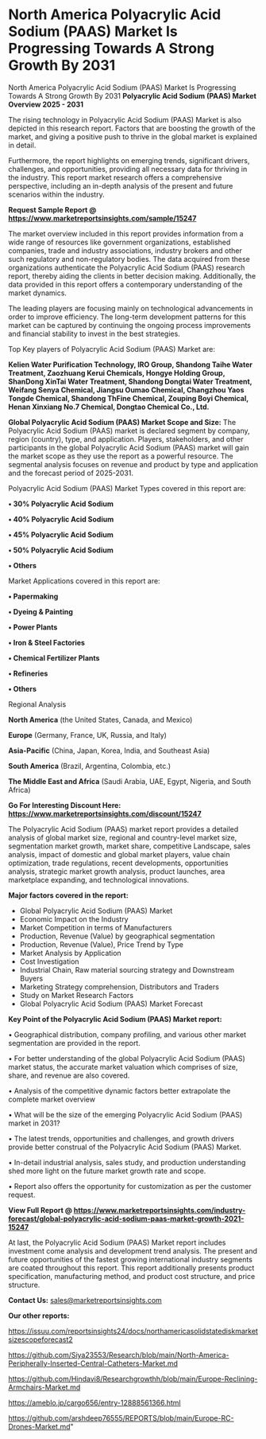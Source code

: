 # North America Polyacrylic Acid Sodium (PAAS) Market Is Progressing Towards A Strong Growth By 2031
North America Polyacrylic Acid Sodium (PAAS) Market Is Progressing Towards A Strong Growth By 2031
<Strong> Polyacrylic Acid Sodium (PAAS) Market Overview 2025 - 2031</strong>

The rising technology in Polyacrylic Acid Sodium (PAAS) Market is also depicted in this research report. Factors that are boosting the growth of the market, and giving a positive push to thrive in the global market is explained in detail.

Furthermore, the report highlights on emerging trends, significant drivers, challenges, and opportunities, providing all necessary data for thriving in the industry. This report market research offers a comprehensive perspective, including an in-depth analysis of the present and future scenarios within the industry.

<strong>Request Sample Report @ <a href=https://www.marketreportsinsights.com/sample/15247>https://www.marketreportsinsights.com/sample/15247</a></strong>

The market overview included in this report provides information from a wide range of resources like government organizations, established companies, trade and industry associations, industry brokers and other such regulatory and non-regulatory bodies. The data acquired from these organizations authenticate the Polyacrylic Acid Sodium (PAAS) research report, thereby aiding the clients in better decision making. Additionally, the data provided in this report offers a contemporary understanding of the market dynamics.

The leading players are focusing mainly on technological advancements in order to improve efficiency. The long-term development patterns for this market can be captured by continuing the ongoing process improvements and financial stability to invest in the best strategies.

Top Key players of Polyacrylic Acid Sodium (PAAS) Market are:

<strong>Kelien Water Purification Technology, IRO Group, Shandong Taihe Water Treatment, Zaozhuang Kerui Chemicals, Hongye Holding Group, ShanDong XinTai Water Treatment, Shandong Dongtai Water Treatment, Weifang Senya Chemical, Jiangsu Oumao Chemical, Changzhou Yaos Tongde Chemical, Shandong ThFine Chemical, Zouping Boyi Chemical, Henan Xinxiang No.7 Chemical, Dongtao Chemical Co., Ltd.</strong>

<strong><b>Global Polyacrylic Acid Sodium (PAAS) Market Scope and Size:</b></strong>
The Polyacrylic Acid Sodium (PAAS) market is declared segment by company, region (country), type, and application. Players, stakeholders, and other participants in the global Polyacrylic Acid Sodium (PAAS) market will gain the market scope as they use the report as a powerful resource. The segmental analysis focuses on revenue and product by type and application and the forecast period of 2025-2031.

Polyacrylic Acid Sodium (PAAS) Market Types covered in this report are:

<strong>• 30% Polyacrylic Acid Sodium

• 40% Polyacrylic Acid Sodium

• 45% Polyacrylic Acid Sodium

• 50% Polyacrylic Acid Sodium

• Others</strong>

Market Applications covered in this report are:

<strong>• Papermaking

• Dyeing & Painting

• Power Plants

• Iron & Steel Factories

• Chemical Fertilizer Plants

• Refineries

• Others</strong> 

Regional Analysis

<strong>North America</strong> (the United States, Canada, and Mexico)

<strong>Europe</strong> (Germany, France, UK, Russia, and Italy)

<strong>Asia-Pacific</strong> (China, Japan, Korea, India, and Southeast Asia)

<strong>South America</strong> (Brazil, Argentina, Colombia, etc.)

<strong>The Middle East and Africa</strong> (Saudi Arabia, UAE, Egypt, Nigeria, and South Africa)

<strong>Go For Interesting Discount Here: <a href=https://www.marketreportsinsights.com/discount/15247>https://www.marketreportsinsights.com/discount/15247</a></strong>

The Polyacrylic Acid Sodium (PAAS) market report provides a detailed analysis of global market size, regional and country-level market size, segmentation market growth, market share, competitive Landscape, sales analysis, impact of domestic and global market players, value chain optimization, trade regulations, recent developments, opportunities analysis, strategic market growth analysis, product launches, area marketplace expanding, and technological innovations.

<strong><b>Major factors covered in the report:</b></strong>
<ul>
  <li>Global Polyacrylic Acid Sodium (PAAS) Market </li>
  <li>Economic Impact on the Industry</li>
  <li>Market Competition in terms of Manufacturers</li>
  <li>Production, Revenue (Value) by geographical segmentation</li>
  <li>Production, Revenue (Value), Price Trend by Type</li>
  <li>Market Analysis by Application</li>
  <li>Cost Investigation</li>
  <li>Industrial Chain, Raw material sourcing strategy and Downstream Buyers</li>
  <li>Marketing Strategy comprehension, Distributors and Traders</li>
  <li>Study on Market Research Factors</li>
  <li>Global Polyacrylic Acid Sodium (PAAS) Market Forecast</li>
</ul>

<strong><b>Key Point of the Polyacrylic Acid Sodium (PAAS) Market report:</b></strong>

• Geographical distribution, company profiling, and various other market segmentation are provided in the report.

• For better understanding of the global Polyacrylic Acid Sodium (PAAS) market status, the accurate market valuation which comprises of size, share, and revenue are also covered.

• Analysis of the competitive dynamic factors better extrapolate the complete market overview

• What will be the size of the emerging Polyacrylic Acid Sodium (PAAS) market in 2031?

• The latest trends, opportunities and challenges, and growth drivers provide better construal of the Polyacrylic Acid Sodium (PAAS) Market.

• In-detail industrial analysis, sales study, and production understanding shed more light on the future market growth rate and scope.

• Report also offers the opportunity for customization as per the customer request.

<strong><b>View Full Report @ <a href=https://www.marketreportsinsights.com/industry-forecast/global-polyacrylic-acid-sodium-paas-market-growth-2021-15247>https://www.marketreportsinsights.com/industry-forecast/global-polyacrylic-acid-sodium-paas-market-growth-2021-15247</a></b></strong>


At last, the Polyacrylic Acid Sodium (PAAS) Market report includes investment come analysis and development trend analysis. The present and future opportunities of the fastest growing international industry segments are coated throughout this report. This report additionally presents product specification, manufacturing method, and product cost structure, and price structure.

<strong>Contact Us:</strong>
sales@marketreportsinsights.com

<strong>Our other reports:</strong>

<a href=https://issuu.com/reportsinsights24/docs/northamericasolidstatediskmarketsizescopeforecast2>https://issuu.com/reportsinsights24/docs/northamericasolidstatediskmarketsizescopeforecast2</a>

<a href=https://github.com/Siya23553/Research/blob/main/North-America-Peripherally-Inserted-Central-Catheters-Market.md>https://github.com/Siya23553/Research/blob/main/North-America-Peripherally-Inserted-Central-Catheters-Market.md</a>

<a href=https://github.com/Hindavi8/Researchgrowthh/blob/main/Europe-Reclining-Armchairs-Market.md>https://github.com/Hindavi8/Researchgrowthh/blob/main/Europe-Reclining-Armchairs-Market.md</a>

<a href=https://ameblo.jp/cargo656/entry-12888561366.html>https://ameblo.jp/cargo656/entry-12888561366.html</a>

<a href=https://github.com/arshdeep76555/REPORTS/blob/main/Europe-RC-Drones-Market.md>https://github.com/arshdeep76555/REPORTS/blob/main/Europe-RC-Drones-Market.md</a>"
